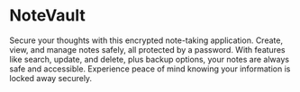 # NoteVault
Secure your thoughts with this encrypted note-taking application. Create, view, and manage notes safely, all protected by a password. With features like search, update, and delete, plus backup options, your notes are always safe and accessible. Experience peace of mind knowing your information is locked away securely.
